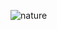 ![nature](https://user-images.githubusercontent.com/22630082/131766429-af889656-69bc-46de-be57-58aad7d58179.png)
